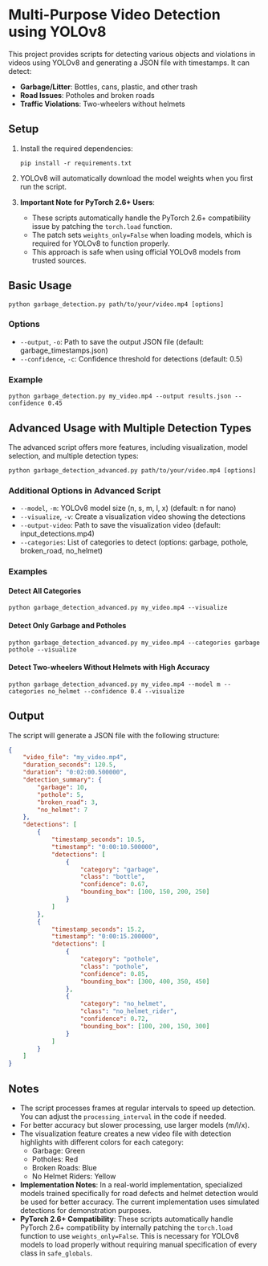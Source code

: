 # Multi-Purpose Video Detection using YOLOv8

This project provides scripts for detecting various objects and violations in videos using YOLOv8 and generating a JSON file with timestamps. It can detect:

- **Garbage/Litter**: Bottles, cans, plastic, and other trash
- **Road Issues**: Potholes and broken roads 
- **Traffic Violations**: Two-wheelers without helmets

## Setup

1. Install the required dependencies:
   ```
   pip install -r requirements.txt
   ```

2. YOLOv8 will automatically download the model weights when you first run the script.

3. **Important Note for PyTorch 2.6+ Users**: 
   - These scripts automatically handle the PyTorch 2.6+ compatibility issue by patching the `torch.load` function.
   - The patch sets `weights_only=False` when loading models, which is required for YOLOv8 to function properly.
   - This approach is safe when using official YOLOv8 models from trusted sources.

## Basic Usage

```
python garbage_detection.py path/to/your/video.mp4 [options]
```

### Options

- `--output`, `-o`: Path to save the output JSON file (default: garbage_timestamps.json)
- `--confidence`, `-c`: Confidence threshold for detections (default: 0.5)

### Example

```
python garbage_detection.py my_video.mp4 --output results.json --confidence 0.45
```

## Advanced Usage with Multiple Detection Types

The advanced script offers more features, including visualization, model selection, and multiple detection types:

```
python garbage_detection_advanced.py path/to/your/video.mp4 [options]
```

### Additional Options in Advanced Script

- `--model`, `-m`: YOLOv8 model size (n, s, m, l, x) (default: n for nano)
- `--visualize`, `-v`: Create a visualization video showing the detections
- `--output-video`: Path to save the visualization video (default: input_detections.mp4)
- `--categories`: List of categories to detect (options: garbage, pothole, broken_road, no_helmet)

### Examples

#### Detect All Categories
```
python garbage_detection_advanced.py my_video.mp4 --visualize
```

#### Detect Only Garbage and Potholes
```
python garbage_detection_advanced.py my_video.mp4 --categories garbage pothole --visualize
```

#### Detect Two-wheelers Without Helmets with High Accuracy
```
python garbage_detection_advanced.py my_video.mp4 --model m --categories no_helmet --confidence 0.4 --visualize
```

## Output

The script will generate a JSON file with the following structure:

```json
{
    "video_file": "my_video.mp4",
    "duration_seconds": 120.5,
    "duration": "0:02:00.500000",
    "detection_summary": {
        "garbage": 10,
        "pothole": 5,
        "broken_road": 3,
        "no_helmet": 7
    },
    "detections": [
        {
            "timestamp_seconds": 10.5,
            "timestamp": "0:00:10.500000",
            "detections": [
                {
                    "category": "garbage",
                    "class": "bottle",
                    "confidence": 0.67,
                    "bounding_box": [100, 150, 200, 250]
                }
            ]
        },
        {
            "timestamp_seconds": 15.2,
            "timestamp": "0:00:15.200000",
            "detections": [
                {
                    "category": "pothole",
                    "class": "pothole",
                    "confidence": 0.85,
                    "bounding_box": [300, 400, 350, 450]
                },
                {
                    "category": "no_helmet",
                    "class": "no_helmet_rider",
                    "confidence": 0.72,
                    "bounding_box": [100, 200, 150, 300]
                }
            ]
        }
    ]
}
```

## Notes

- The script processes frames at regular intervals to speed up detection. You can adjust the `processing_interval` in the code if needed.
- For better accuracy but slower processing, use larger models (m/l/x).
- The visualization feature creates a new video file with detection highlights with different colors for each category:
  - Garbage: Green
  - Potholes: Red
  - Broken Roads: Blue
  - No Helmet Riders: Yellow
- **Implementation Notes**: In a real-world implementation, specialized models trained specifically for road defects and helmet detection would be used for better accuracy. The current implementation uses simulated detections for demonstration purposes.
- **PyTorch 2.6+ Compatibility**: These scripts automatically handle PyTorch 2.6+ compatibility by internally patching the `torch.load` function to use `weights_only=False`. This is necessary for YOLOv8 models to load properly without requiring manual specification of every class in `safe_globals`. 